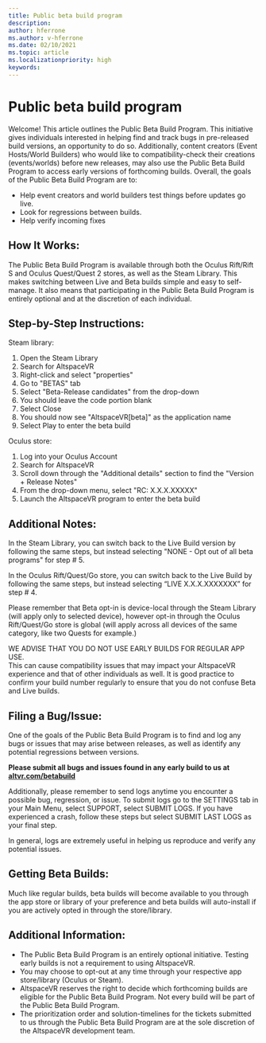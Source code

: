 ```yaml
---
title: Public beta build program
description: 
author: hferrone
ms.author: v-hferrone
ms.date: 02/10/2021
ms.topic: article
ms.localizationpriority: high
keywords: 
---
```


# Public beta build program

Welcome! This article outlines the Public Beta Build Program. This initiative gives individuals interested in helping find and track bugs in pre-released build versions, an opportunity to do so. Additionally, content creators (Event Hosts/World Builders) who would like to compatibility-check their creations (events/worlds) before new releases, may also use the Public Beta Build Program to access early versions of forthcoming builds. Overall, the goals of the Public Beta Build Program are to: 

* Help event creators and world builders test things before updates go live.  
* Look for regressions between builds. 
* Help verify incoming fixes 
 
## How It Works: 

The Public Beta Build Program is available through both the Oculus Rift/Rift S and Oculus Quest/Quest 2 stores, as well as the Steam Library. This makes switching between Live and Beta builds simple and easy to self-manage. It also means that participating in the Public Beta Build Program is entirely optional and at the discretion of each individual. 

## Step-by-Step Instructions:  

Steam library:

1. Open the Steam Library
2. Search for AltspaceVR
3. Right-click and select "properties"
4. Go to "BETAS" tab
5. Select "Beta-Release candidates" from the drop-down
6. You should leave the code portion blank
7. Select Close
8. You should now see "AltspaceVR[beta]" as the application name
9. Select Play to enter the beta build

Oculus store:

1. Log into your Oculus Account
2. Search for AltspaceVR
3. Scroll down through the "Additional details" section to find the "Version + Release Notes"
4. From the drop-down menu, select "RC: X.X.X.XXXXX"
5. Launch the AltspaceVR program to enter the beta build

## Additional Notes: 

In the Steam Library, you can switch back to the Live Build version by following the same steps, but instead selecting "NONE - Opt out of all beta programs" for step # 5. 

In the Oculus Rift/Quest/Go store, you can switch back to the Live Build by following the same steps, but instead selecting “LIVE X.X.X.XXXXXXX” for step # 4. 

Please remember that Beta opt-in is device-local through the Steam Library (will apply only to selected device), however opt-in through the Oculus Rift/Quest/Go store is global (will apply across all devices of the same category, like two Quests for example.) 

WE ADVISE THAT YOU DO NOT USE EARLY BUILDS FOR REGULAR APP USE.  
This can cause compatibility issues that may impact your AltspaceVR experience and that of other individuals as well. It is good practice to confirm your build number regularly to ensure that you do not confuse Beta and Live builds. 

## Filing a Bug/Issue: 

One of the goals of the Public Beta Build Program is to find and log any bugs or issues that may arise between releases, as well as identify any potential regressions between versions.  

**Please submit all bugs and issues found in any early build to us at [altvr.com/betabuild](altvr.com/betabuild)**

Additionally, please remember to send logs anytime you encounter a possible bug, regression, or issue. To submit logs go to the SETTINGS tab in your Main Menu, select SUPPORT, select SUBMIT LOGS. If you have experienced a crash, follow these steps but select SUBMIT LAST LOGS as your final step. 

In general, logs are extremely useful in helping us reproduce and verify any potential issues. 

## Getting Beta Builds: 

Much like regular builds, beta builds will become available to you through the app store or library of your preference and beta builds will auto-install if you are actively opted in through the store/library. 

## Additional Information: 

* The Public Beta Build Program is an entirely optional initiative. Testing early builds is not a requirement to using AltspaceVR. 
* You may choose to opt-out at any time through your respective app store/library (Oculus or Steam).  
* AltspaceVR reserves the right to decide which forthcoming builds are eligible for the Public Beta Build Program. Not every build will be part of the Public Beta Build Program. 
* The prioritization order and solution-timelines for the tickets submitted to us through the Public Beta Build Program are at the sole discretion of the AltspaceVR development team. 